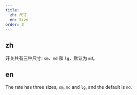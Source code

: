 ```yaml
---
title:
  zh: 尺寸
  en: Size
order: 3
---
```


## zh

开关共有三种尺寸: `sm`、`md` 和 `lg`，默认为 `md`。

## en

The rate has three sizes, `sm`, `md` and `lg`, and the default is `md`.
